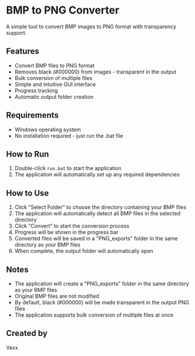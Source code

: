 # BMP to PNG Converter

A simple tool to convert BMP images to PNG format with transparency support.

## Features
- Convert BMP files to PNG format
- Removes black (#000000) from images - transparent in the output
- Bulk conversion of multiple files
- Simple and intuitive GUI interface
- Progress tracking
- Automatic output folder creation

## Requirements
- Windows operating system
- No installation required - just run the .bat file

## How to Run
1. Double-click `run.bat` to start the application
2. The application will automatically set up any required dependencies

## How to Use
1. Click "Select Folder" to choose the directory containing your BMP files
2. The application will automatically detect all BMP files in the selected directory
3. Click "Convert" to start the conversion process
4. Progress will be shown in the progress bar
5. Converted files will be saved in a "PNG_exports" folder in the same directory as your BMP files
6. When complete, the output folder will automatically open

## Notes
- The application will create a "PNG_exports" folder in the same directory as your BMP files
- Original BMP files are not modified
- By default, black (#000000) will be made transparent in the output PNG files
- The application supports bulk conversion of multiple files at once

## Created by
Vexx 